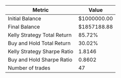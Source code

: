 | Metric | Value |
| --- | --- |
| Initial Balance | $1000000.00 |
| Final Balance | $1857188.88 |
| Kelly Strategy Total Return | 85.72% |
| Buy and Hold Total Return | 30.02% |
| Kelly Strategy Sharpe Ratio | 1.8146 |
| Buy and Hold Sharpe Ratio | 0.8602 |
| Number of trades | 47 |
